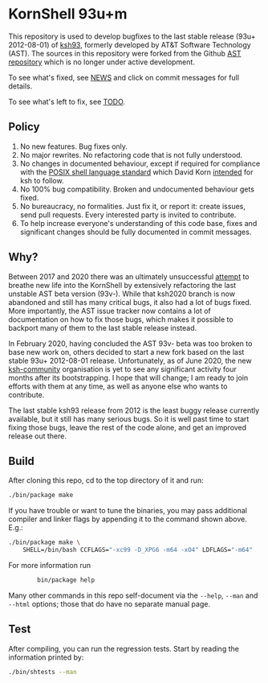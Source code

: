 # KornShell 93u+m

This repository is used to develop bugfixes
to the last stable release (93u+ 2012-08-01) of
[ksh93](http://www.kornshell.com/),
formerly developed by AT&T Software Technology (AST).
The sources in this repository were forked from the
Github [AST repository](https://github.com/att/ast)
which is no longer under active development.

To see what's fixed, see [NEWS](https://github.com/modernish/ast/blame/master/NEWS)
and click on commit messages for full details.

To see what's left to fix, see [TODO](./TODO).

## Policy

1. No new features. Bug fixes only.
2. No major rewrites. No refactoring code that is not fully understood.
3. No changes in documented behaviour, except if required for compliance with the
   [POSIX shell language standard](https://pubs.opengroup.org/onlinepubs/9699919799/utilities/contents.html)
   which David Korn [intended](http://www.kornshell.com/info/) for ksh to follow.
4. No 100% bug compatibility. Broken and undocumented behaviour gets fixed.
5. No bureaucracy, no formalities. Just fix it, or report it: create issues,
   send pull requests. Every interested party is invited to contribute.
6. To help increase everyone's understanding of this code base, fixes and
   significant changes should be fully documented in commit messages.

## Why?

Between 2017 and 2020 there was an ultimately unsuccessful
[attempt](https://github.com/att/ast/tree/2020.0.1)
to breathe new life into the KornShell by extensively refactoring the last
unstable AST beta version (93v-).
While that ksh2020 branch is now abandoned and still has many critical bugs,
it also had a lot of bugs fixed. More importantly, the AST issue tracker
now contains a lot of documentation on how to fix those bugs, which makes
it possible to backport many of them to the last stable release instead.

In February 2020, having concluded the AST 93v- beta was too broken to
base new work on, others decided to start a new fork based on the last stable
93u+ 2012-08-01 release. Unfortunately, as of June 2020, the new
[ksh-community](https://github.com/ksh-community/ksh/)
organisation is yet to see any significant activity four months after its
bootstrapping. I hope that will change; I am ready to join efforts with them
at any time, as well as anyone else who wants to contribute.

The last stable ksh93 release from 2012 is the least buggy release currently
available, but it still has many serious bugs. So it is well past time to
start fixing those bugs, leave the rest of the code alone, and get an
improved release out there.

## Build

After cloning this repo, cd to the top directory of it and run:
```sh
./bin/package make
```
If you have trouble or want to tune the binaries, you may pass additional
compiler and linker flags by appending it to the command shown above. E.g.:
```sh
./bin/package make \
    SHELL=/bin/bash CCFLAGS="-xc99 -D_XPG6 -m64 -xO4" LDFLAGS="-m64"
```
For more information run
```sh
        bin/package help
```
Many other commands in this repo self-document via the `--help`, `--man` and
`--html` options; those that do have no separate manual page.

## Test

After compiling, you can run the regression tests.
Start by reading the information printed by:
```sh
./bin/shtests --man
```

